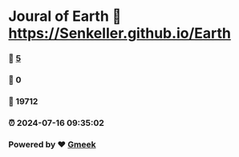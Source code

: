# Joural of Earth :link: https://Senkeller.github.io/Earth 
### :page_facing_up: [5](https://Senkeller.github.io/Earth/tag.html) 
### :speech_balloon: 0 
### :hibiscus: 19712 
### :alarm_clock: 2024-07-16 09:35:02 
### Powered by :heart: [Gmeek](https://github.com/Meekdai/Gmeek)
